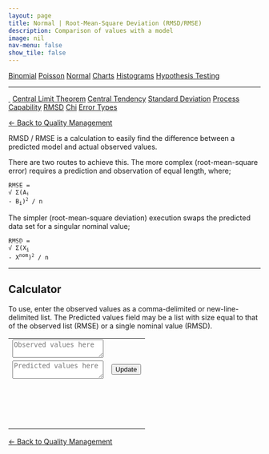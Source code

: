 ```yaml
---
layout: page
title: Normal | Root-Mean-Square Deviation (RMSD/RMSE)
description: Comparison of values with a model
image: nil
nav-menu: false
show_tile: false
---
```


<a href="../binomial.html" class="button small">Binomial</a>
<a href="../poisson.html" class="button small">Poisson</a>
<a href="./" class="button special small">Normal</a>
<a href="../charts" class="button small">Charts</a>
<a href="../histograms.html" class="button small">Histograms</a>
<a href="../hypothesis-testing.html" class="button small">Hypothesis Testing</a>

<hr />

<a href="./" style="border-bottom: none;"><i class="icon fa-home">&nbsp;</i></a>
<a href="central-limit-theorem.html" class="button small">Central Limit Theorem</a>
<a href="central-tendency.html" class="button small">Central Tendency</a>
<a href="standard-deviation.html" class="button small">Standard Deviation</a>
<a href="process-capability.html" class="button small">Process Capability</a>
<a href="rmsd.html" class="button special small">RMSD</a>
<a href="chi.html" class="button small">Chi</a>
<a href="error-types.html" class="button small">Error Types</a>

<script src="/assets/js/spc.js"></script>
<script src="/assets/js/rmsd.js"></script>

<a href="/quality-management">&#x2190; Back to Quality Management</a>

RMSD / RMSE is a calculation to easily find the difference between a predicted model and actual observed values.

There are two routes to achieve this.  The more complex (root-mean-square error) requires a prediction and observation of equal length, where;

<code>RMSE = &radic;<span style="border-top: solid 1px white; padding-top: 4px;">&nbsp;&Sigma;(A<sub>i</sub> - B<sub>i</sub>)<sup><small>2</small></sup> / n</span></code>

The simpler (root-mean-square deviation) execution swaps the predicted data set for a singular nominal value;

<code>RMSD = &radic;<span style="border-top: solid 1px white; padding-top: 4px;">&nbsp;&Sigma;(X<sub>i</sub> - X<sup>nom</sup>)<sup><small>2</small></sup> / n</span></code>

----

## Calculator

To use, enter the observed values as a comma-delimited or new-line-delimited list. The Predicted values field may be a list with size equal to that of the observed list (RMSE) or a single nominal value (RMSD).

<table>
  <tr>
    <td colspan="6">
      <textarea id="data-obs" onchange="update();" placeholder="Observed values here"></textarea>
    </td>
  </tr>
  <tr>
    <td colspan="5">
      <textarea id="data-pred" onchange="update();" placeholder="Predicted values here"></textarea>
    </td>
    <td colspan="1" style="max-width: 100px;">
      <button onclick="update();">Update</button>
    </td>
  </tr>
  <tr>
    <td colspan="6">
      <div style="min-height: 50px; max-width: 1400px; padding: 20px; overflow-x: scroll; display: flex; flex-wrap: no-wrap;">
        <div id="result" style="display: inline-block; flex: 0 0 auto;"></div>
      </div>
    </td>
  </tr>
</table>

<a href="/quality-management">&#x2190; Back to Quality Management</a>